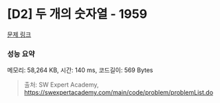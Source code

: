 # [D2] 두 개의 숫자열 - 1959 

[문제 링크](https://swexpertacademy.com/main/code/problem/problemDetail.do?contestProbId=AV5PpoFaAS4DFAUq) 

### 성능 요약

메모리: 58,264 KB, 시간: 140 ms, 코드길이: 569 Bytes



> 출처: SW Expert Academy, https://swexpertacademy.com/main/code/problem/problemList.do